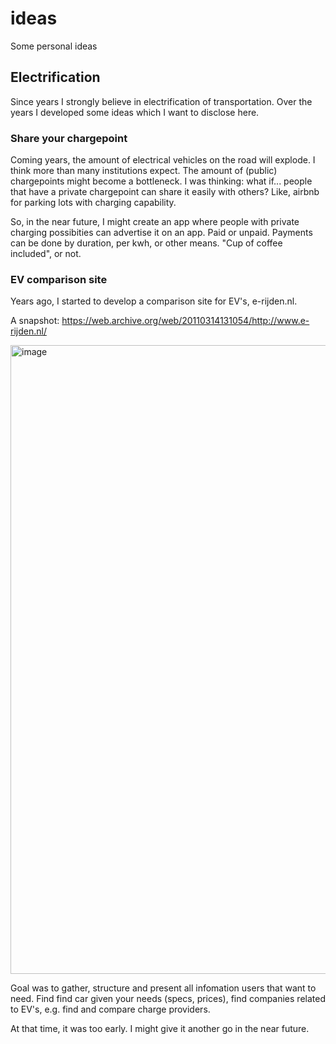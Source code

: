 # ideas
Some personal ideas

## Electrification
Since years I strongly believe in electrification of transportation. Over the years I developed some ideas which I want to disclose here.

### Share your chargepoint
Coming years, the amount of electrical vehicles on the road will explode.
I think more than many institutions expect. The amount of (public) chargepoints might become a bottleneck.
I was thinking: what if... people that have a private chargepoint can share it easily with others?
Like, airbnb for parking lots with charging capability.

So, in the near future, I might create an app where people with private charging possibities can advertise it on an app. 
Paid or unpaid. Payments can be done by duration, per kwh, or other means. "Cup of coffee included", or not.

### EV comparison site
Years ago, I started to develop a comparison site for EV's, e-rijden.nl.

A snapshot:
https://web.archive.org/web/20110314131054/http://www.e-rijden.nl/

<img width="1006" alt="image" src="https://user-images.githubusercontent.com/3089771/166424303-a786e258-ac24-41f8-91fb-27cf25a2eb4c.png">

Goal was to gather, structure and present all infomation users that want to need.
Find find car given your needs (specs, prices), find companies related to EV's, e.g. find and compare charge providers.

At that time, it was too early. I might give it another go in the near future.
